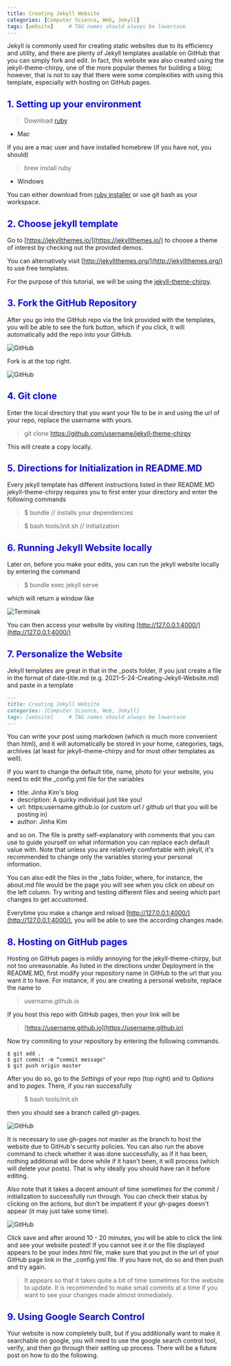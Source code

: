 ```yaml
---
title: Creating Jekyll Website 
categories: [Computer Science, Web, Jekyll]
tags: [website]     # TAG names should always be lowercase
--- 
```


Jekyll is commonly used for creating static websites due to its efficiency and utility, and there are plenty of Jekyll templates available
on GitHub that you can simply fork and edit. In fact, this website was also created using the jekyll-theme-chirpy, one of the more popular themes for building a blog; however, that is not to say that there were some complexities with using this template, especially with hosting on GitHub pages. 

## <span style="color: blue;">  1. Setting up your environment </span> 
> Download [ruby](https://jekyllrb.com/docs/installation/) 

- Mac  

If you are a mac user and have installed homebrew (if you have not, you should) 

> brew install ruby 

- Windows 

You can either download from [ruby installer](https://rubyinstaller.org/) 
or use git bash as your workspace. 


## <span style="color: blue;">  2. Choose jekyll template </span> 

Go to [https://jekyllthemes.io/](https://jekyllthemes.io/) to choose a theme of interest 
by checking out the provided demos. 

You can alternatively visit [http://jekyllthemes.org/](http://jekyllthemes.org/) to use free templates. 

For the purpose of this tutorial, we will be using the [jekyll-theme-chirpy](https://github.com/cotes2020/jekyll-theme-chirpy).

## <span style="color: blue;">  3. Fork the GitHub Repository </span>

After you go into the GitHub repo via the link provided with the templates, 
you will be able to see the fork button, which if you click, it will automatically add the repo into your GitHub.  

![GitHub](/../assets/img/posts/jekyll_website_1.png) 

Fork is at the top right. 

![GitHub](/../assets/img/posts/jekyll_website_2.png)  

## <span style="color: blue;">  4. Git clone </span>

Enter the local directory that you want your file to be in and using the url of your repo, replace the username with yours. 

> git clone https://github.com/username/jekyll-theme-chirpy 

This will create a copy locally. 

## <span style="color: blue;">  5. Directions for Initialization in README.MD </span> 

Every jekyll template has different instructions listed in their README.MD 
jekyll-theme-chirpy requires you to first enter your directory and enter the following commands

> $ bundle // installs your dependencies 

> $ bash tools/init.sh // initialization 

## <span style="color: blue;">  6. Running Jekyll Website locally </span> 

Later on, before you make your edits, you can run the jekyll website locally by 
entering the command 

> $ bundle exec jekyll serve 

which will return a window like 

![Terminak](/../assets/img/posts/jekyll_website_3.png)  

You can then access your website by visiting [http://127.0.0.1:4000/](http://127.0.0.1:4000/) 

## <span style="color: blue;">  7. Personalize the Website </span> 

Jekyll templates are great in that in the _posts folder, if you just create a file in the format of date-title.md (e.g. 2021-5-24-Creating-Jekyll-Website.md) and 
paste in a template 

``` markdown 
---
title: Creating Jekyll Website 
categories: [Computer Science, Web, Jekyll]
tags: [website]     # TAG names should always be lowercase
--- 
``` 

You can write your post using markdown (which is much more convenient than html), and it will automatically be stored in your home, categories, tags, archives (at least for jekyll-theme-chirpy and for most other templates as well). 

If you want to change the default title, name, photo for your website, you need to edit 
the _config.yml file for the variables 

* title: Jinha Kim's blog
* description: A quirky individual just like you!  
* url: https:username.github.io (or custom url / github url that you will be posting in) 
* author: Jinha Kim 

and so on. The file is pretty self-explanatory with comments that you can use to guide yourself on what information you can replace each default value with. Note that unless you are relatively comfortable with jekyll, it's recommended to change only the variables storing your personal information. 

You can also edit the files in the _tabs folder, where, for instance, the about.md file would be the page you will see when you click on *about* on the left column. Try writing and testing different files and seeing which part changes to get accustomed. 

Everytime you make a change and reload [http://127.0.0.1:4000/](http://127.0.0.1:4000/), you 
will be able to see the according changes made. 

## <span style="color: blue;">  8. Hosting on GitHub pages </span> 

Hosting on GitHub pages is mildly annoying for the jekyll-theme-chirpy, but not too unreasonable. As listed in the directions under Deployment in the README.MD, first modify 
your repository name in GitHub to the url that you want it to have. For instance, 
if you are creating a personal website, replace the name to  

> username.github.io 

If you host this repo with GitHub pages, then your link will be 

> [https://username.github.io](https://username.github.io)  

Now try commiting to your repository by entering the following commands.  

``` 
$ git add . 
$ git commit -m “commit message" 
$ git push origin master 
``` 

After you do so, go to the *Settings* of your repo (top right) and to *Options* and to 
*pages*. There, if you ran successfully 

> $ bash tools/init.sh 

then you should see a branch called gh-pages. 

![GitHub](/../assets/img/posts/jekyll_website_4.png) 

It is necessary to use gh-pages not master as the branch to host the website due to GitHub's security policies. You can also run the above command to check whether it was done successfully, as if it has been, nothing additional will be done while if it hasn't been, it will process (which will delete your posts). That is why ideally you should have ran it before editing.

Also note that it takes a decent amount of time sometimes for the commit / initialization to successfully run through. You can check their status by clicking on the actions, but don't be impatient if your gh-pages doesn't appear (it may just take some time).

![GitHub](/../assets/img/posts/jekyll_website_4.png) 

Click save and after around 10 - 20 minutes, you will be able to click the link and see your website posted! If you cannot see it or the file displayed appears to be your index.html file, make sure that you put in the url of your GitHub page link in the _config.yml file. If you have not, do so and then push and try again. 

> It appears so that it takes quite a bit of time sometimes for the website to update. It is recommended to make small commits at a time if you want to see your changes made almost immediately. 

## <span style="color: blue;">  9. Using Google Search Control </span> 

Your website is now completely built, but if you additionally want to make it searchable on google, you will need to use the google search control tool, verify, and then go through their setting up process. There will be a future post on how to do the following. 





